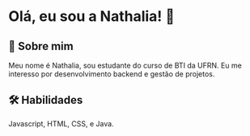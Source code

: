 
# Olá, eu sou a Nathalia! 👋


## 🚀 Sobre mim
Meu nome é Nathalia, sou estudante do curso de BTI da UFRN. Eu me interesso por desenvolvimento backend e gestão de projetos.


## 🛠 Habilidades
Javascript, HTML, CSS, e Java.

